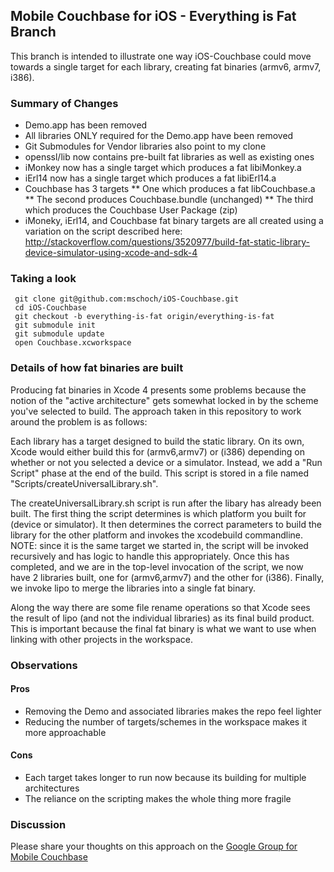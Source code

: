 ## Mobile Couchbase for iOS - Everything is Fat Branch

This branch is intended to illustrate one way iOS-Couchbase could move towards a single target for each library, creating fat binaries (armv6, armv7, i386).

### Summary of Changes

* Demo.app has been removed
* All libraries ONLY required for the Demo.app have been removed
* Git Submodules for Vendor libraries also point to my clone
* openssl/lib now contains pre-built fat libraries as well as existing ones
* iMonkey now has a single target which produces a fat libiMonkey.a
* iErl14 now has a single target which produces a fat libiErl14.a
* Couchbase has 3 targets
** One which produces a fat libCouchbase.a
** The second produces Couchbase.bundle (unchanged)
** The third which produces the Couchbase User Package (zip)
* iMoneky, iErl14, and Couchbase fat binary targets are all created using a variation on the script described here:  http://stackoverflow.com/questions/3520977/build-fat-static-library-device-simulator-using-xcode-and-sdk-4

### Taking a look

     git clone git@github.com:mschoch/iOS-Couchbase.git
     cd iOS-Couchbase
     git checkout -b everything-is-fat origin/everything-is-fat
     git submodule init
     git submodule update
     open Couchbase.xcworkspace

### Details of how fat binaries are built

Producing fat binaries in Xcode 4 presents some problems because the notion of the "active architecture" gets somewhat locked in by the scheme you've selected to build.  The approach taken in this repository to work around the problem is as follows:

Each library has a target designed to build the static library.  On its own, Xcode would either build this for (armv6,armv7) or (i386) depending on whether or not you selected a device or a simulator.  Instead, we add a "Run Script" phase at the end of the build.  This script is stored in a file named "Scripts/createUniversalLibrary.sh".

The createUniversalLibrary.sh script is run after the libary has already been built.  The first thing the script determines is which platform you built for (device or simulator).  It then determines the correct parameters to build the library for the other platform and invokes the xcodebuild commandline.  NOTE: since it is the same target we started in, the script will be invoked recursively and has logic to handle this appropriately.  Once this has completed, and we are in the top-level invocation of the script, we now have 2 libraries built, one for (armv6,armv7) and the other for (i386).  Finally, we invoke lipo to merge the libraries into a single fat binary.

Along the way there are some file rename operations so that Xcode sees the result of lipo (and not the individual libraries) as its final build product.  This is important because the final fat binary is what we want to use when linking with other projects in the workspace.
 
### Observations

#### Pros

* Removing the Demo and associated libraries makes the repo feel lighter
* Reducing the number of targets/schemes in the workspace makes it more approachable

#### Cons

* Each target takes longer to run now because its building for multiple architectures
* The reliance on the scripting makes the whole thing more fragile

### Discussion

Please share your thoughts on this approach on the <a href="https://groups.google.com/group/mobile-couchbase">Google Group for Mobile Couchbase</a>
